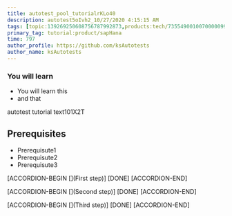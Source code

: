 ```yaml
---
title: autotest_pool_tutorialrKLo40
description: autotest5oIvh2_10/27/2020 4:15:15 AM
tags: [topic:139269250608756787992873,products:tech/73554900100700000996,tutorial:experience/advanced]
primary_tag: tutorial:product/sapHana
time: 797
author_profile: https://github.com/ksAutotests
author_name: ksAutotests
---
```

### You will learn
- You will learn this
- and that

autotest tutorial text101X2T

## Prerequisites
- Prerequisute1
- Prerequisute2
- Prerequisute3

[ACCORDION-BEGIN [](First step)]
[DONE]
[ACCORDION-END]

[ACCORDION-BEGIN [](Second step)]
[DONE]
[ACCORDION-END]

[ACCORDION-BEGIN [](Third step)]
[DONE]
[ACCORDION-END]

